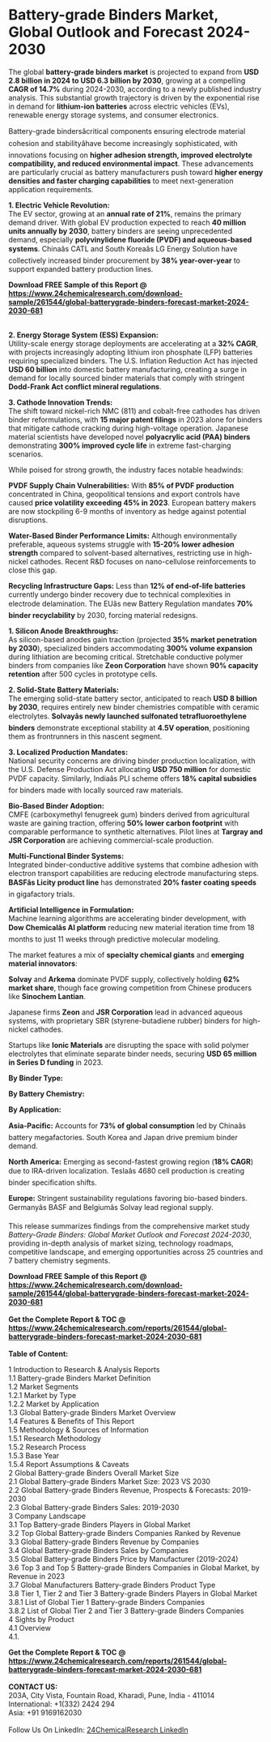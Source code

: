 <h1>Battery-grade Binders Market, Global Outlook and Forecast 2024-2030</h1><p>The global <strong>battery-grade binders market</strong> is projected to expand from <strong>USD 2.8 billion in 2024 to USD 6.3 billion by 2030</strong>, growing at a compelling <strong>CAGR of 14.7%</strong> during 2024-2030, according to a newly published industry analysis. This substantial growth trajectory is driven by the exponential rise in demand for <strong>lithium-ion batteries</strong> across electric vehicles (EVs), renewable energy storage systems, and consumer electronics.</p><p>Battery-grade bindersâcritical components ensuring electrode material cohesion and stabilityâhave become increasingly sophisticated, with innovations focusing on <strong>higher adhesion strength, improved electrolyte compatibility, and reduced environmental impact</strong>. These advancements are particularly crucial as battery manufacturers push toward <strong>higher energy densities and faster charging capabilities</strong> to meet next-generation application requirements.</p><p><strong>1. Electric Vehicle Revolution:</strong><br>
The EV sector, growing at an <strong>annual rate of 21%</strong>, remains the primary demand driver. With global EV production expected to reach <strong>40 million units annually by 2030</strong>, battery binders are seeing unprecedented demand, especially <strong>polyvinylidene fluoride (PVDF) and aqueous-based systems</strong>. Chinaâs CATL and South Koreaâs LG Energy Solution have collectively increased binder procurement by <strong>38% year-over-year</strong> to support expanded battery production lines.</p><div><b>Download FREE Sample of this Report @ 
            <a href="https://www.24chemicalresearch.com/download-sample/261544/global-batterygrade-binders-forecast-market-2024-2030-681">
            https://www.24chemicalresearch.com/download-sample/261544/global-batterygrade-binders-forecast-market-2024-2030-681</a></b></div><br><p><strong>2. Energy Storage System (ESS) Expansion:</strong><br>
Utility-scale energy storage deployments are accelerating at a <strong>32% CAGR</strong>, with projects increasingly adopting lithium iron phosphate (LFP) batteries requiring specialized binders. The U.S. Inflation Reduction Act has injected <strong>USD 60 billion</strong> into domestic battery manufacturing, creating a surge in demand for locally sourced binder materials that comply with stringent <strong>Dodd-Frank Act conflict mineral regulations</strong>.</p><p><strong>3. Cathode Innovation Trends:</strong><br>
The shift toward nickel-rich NMC (811) and cobalt-free cathodes has driven binder reformulations, with <strong>15 major patent filings</strong> in 2023 alone for binders that mitigate cathode cracking during high-voltage operation. Japanese material scientists have developed novel <strong>polyacrylic acid (PAA) binders</strong> demonstrating <strong>300% improved cycle life</strong> in extreme fast-charging scenarios.</p><p>While poised for strong growth, the industry faces notable headwinds:</p><p><strong>PVDF Supply Chain Vulnerabilities:</strong> With <strong>85% of PVDF production</strong> concentrated in China, geopolitical tensions and export controls have caused <strong>price volatility exceeding 45% in 2023</strong>. European battery makers are now stockpiling 6-9 months of inventory as hedge against potential disruptions.</p><p><strong>Water-Based Binder Performance Limits:</strong> Although environmentally preferable, aqueous systems struggle with <strong>15-20% lower adhesion strength</strong> compared to solvent-based alternatives, restricting use in high-nickel cathodes. Recent R&amp;D focuses on nano-cellulose reinforcements to close this gap.</p><p><strong>Recycling Infrastructure Gaps:</strong> Less than <strong>12% of end-of-life batteries</strong> currently undergo binder recovery due to technical complexities in electrode delamination. The EUâs new Battery Regulation mandates <strong>70% binder recyclability</strong> by 2030, forcing material redesigns.</p><p><strong>1. Silicon Anode Breakthroughs:</strong><br>
As silicon-based anodes gain traction (projected <strong>35% market penetration by 2030</strong>), specialized binders accommodating <strong>300% volume expansion</strong> during lithiation are becoming critical. Stretchable conductive polymer binders from companies like <strong>Zeon Corporation</strong> have shown <strong>90% capacity retention</strong> after 500 cycles in prototype cells.</p><p><strong>2. Solid-State Battery Materials:</strong><br>
The emerging solid-state battery sector, anticipated to reach <strong>USD 8 billion by 2030</strong>, requires entirely new binder chemistries compatible with ceramic electrolytes. <strong>Solvayâs newly launched sulfonated tetrafluoroethylene binders</strong> demonstrate exceptional stability at <strong>4.5V operation</strong>, positioning them as frontrunners in this nascent segment.</p><p><strong>3. Localized Production Mandates:</strong><br>
National security concerns are driving binder production localization, with the U.S. Defense Production Act allocating <strong>USD 750 million</strong> for domestic PVDF capacity. Similarly, Indiaâs PLI scheme offers <strong>18% capital subsidies</strong> for binders made with locally sourced raw materials.</p><p><strong>Bio-Based Binder Adoption:</strong><br>
	CMFE (carboxymethyl fenugreek gum) binders derived from agricultural waste are gaining traction, offering <strong>50% lower carbon footprint</strong> with comparable performance to synthetic alternatives. Pilot lines at <strong>Targray and JSR Corporation</strong> are achieving commercial-scale production.</p><p><strong>Multi-Functional Binder Systems:</strong><br>
	Integrated binder-conductive additive systems that combine adhesion with electron transport capabilities are reducing electrode manufacturing steps. <strong>BASFâs Licity product line</strong> has demonstrated <strong>20% faster coating speeds</strong> in gigafactory trials.</p><p><strong>Artificial Intelligence in Formulation:</strong><br>
	Machine learning algorithms are accelerating binder development, with <strong>Dow Chemicalâs AI platform</strong> reducing new material iteration time from 18 months to just 11 weeks through predictive molecular modeling.</p><p>The market features a mix of <strong>specialty chemical giants</strong> and <strong>emerging material innovators</strong>:</p><p><strong>Solvay</strong> and <strong>Arkema</strong> dominate PVDF supply, collectively holding <strong>62% market share</strong>, though face growing competition from Chinese producers like <strong>Sinochem Lantian</strong>.</p><p>Japanese firms <strong>Zeon</strong> and <strong>JSR Corporation</strong> lead in advanced aqueous systems, with proprietary SBR (styrene-butadiene rubber) binders for high-nickel cathodes.</p><p>Startups like <strong>Ionic Materials</strong> are disrupting the space with solid polymer electrolytes that eliminate separate binder needs, securing <strong>USD 65 million in Series D funding</strong> in 2023.</p><p><strong>By Binder Type:</strong></p><p><strong>By Battery Chemistry:</strong></p><p><strong>By Application:</strong></p><p><strong>Asia-Pacific:</strong> Accounts for <strong>73% of global consumption</strong> led by Chinaâs battery megafactories. South Korea and Japan drive premium binder demand.</p><p><strong>North America:</strong> Emerging as second-fastest growing region (<strong>18% CAGR</strong>) due to IRA-driven localization. Teslaâs 4680 cell production is creating binder specification shifts.</p><p><strong>Europe:</strong> Stringent sustainability regulations favoring bio-based binders. Germanyâs BASF and Belgiumâs Solvay lead regional supply.</p><p>This release summarizes findings from the comprehensive market study <em>Battery-Grade Binders: Global Market Outlook and Forecast 2024-2030</em>, providing in-depth analysis of market sizing, technology roadmaps, competitive landscape, and emerging opportunities across 25 countries and 7 battery chemistry segments.</p><div><b>Download FREE Sample of this Report @ 
            <a href="https://www.24chemicalresearch.com/download-sample/261544/global-batterygrade-binders-forecast-market-2024-2030-681">
            https://www.24chemicalresearch.com/download-sample/261544/global-batterygrade-binders-forecast-market-2024-2030-681</a></b></div><br><div><b>Get the Complete Report & TOC @ 
            <a href="https://www.24chemicalresearch.com/reports/261544/global-batterygrade-binders-forecast-market-2024-2030-681">
            https://www.24chemicalresearch.com/reports/261544/global-batterygrade-binders-forecast-market-2024-2030-681</a></b></div><br>
            <b>Table of Content:</b><p>1 Introduction to Research & Analysis Reports<br />
    1.1 Battery-grade Binders Market Definition<br />
    1.2 Market Segments<br />
        1.2.1 Market by Type<br />
        1.2.2 Market by Application<br />
    1.3 Global Battery-grade Binders Market Overview<br />
    1.4 Features & Benefits of This Report<br />
    1.5 Methodology & Sources of Information<br />
        1.5.1 Research Methodology<br />
        1.5.2 Research Process<br />
        1.5.3 Base Year<br />
        1.5.4 Report Assumptions & Caveats<br />
2 Global Battery-grade Binders Overall Market Size<br />
    2.1 Global Battery-grade Binders Market Size: 2023 VS 2030<br />
    2.2 Global Battery-grade Binders Revenue, Prospects & Forecasts: 2019-2030<br />
    2.3 Global Battery-grade Binders Sales: 2019-2030<br />
3 Company Landscape<br />
    3.1 Top Battery-grade Binders Players in Global Market<br />
    3.2 Top Global Battery-grade Binders Companies Ranked by Revenue<br />
    3.3 Global Battery-grade Binders Revenue by Companies<br />
    3.4 Global Battery-grade Binders Sales by Companies<br />
    3.5 Global Battery-grade Binders Price by Manufacturer (2019-2024)<br />
    3.6 Top 3 and Top 5 Battery-grade Binders Companies in Global Market, by Revenue in 2023<br />
    3.7 Global Manufacturers Battery-grade Binders Product Type<br />
    3.8 Tier 1, Tier 2 and Tier 3 Battery-grade Binders Players in Global Market<br />
        3.8.1 List of Global Tier 1 Battery-grade Binders Companies<br />
        3.8.2 List of Global Tier 2 and Tier 3 Battery-grade Binders Companies<br />
4 Sights by Product<br />
    4.1 Overview<br />
        4.1.</p><div><b>Get the Complete Report & TOC @ 
            <a href="https://www.24chemicalresearch.com/reports/261544/global-batterygrade-binders-forecast-market-2024-2030-681">
            https://www.24chemicalresearch.com/reports/261544/global-batterygrade-binders-forecast-market-2024-2030-681</a></b></div><br><b>CONTACT US:</b><br>
            203A, City Vista, Fountain Road, Kharadi, Pune, India - 411014<br>
            International: +1(332) 2424 294<br>
            Asia: +91 9169162030 <br><br>
            Follow Us On LinkedIn: <a href="https://www.linkedin.com/company/24chemicalresearch/">24ChemicalResearch LinkedIn</a>